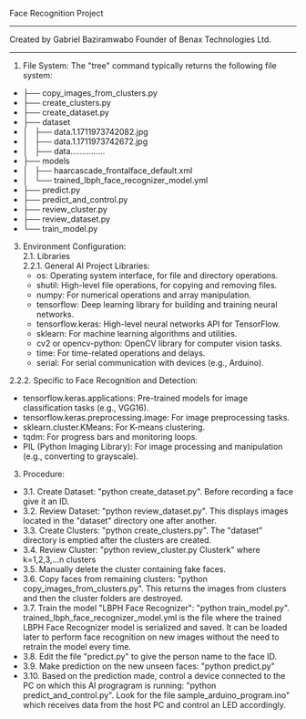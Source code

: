 Face Recognition Project
***************
Created by Gabriel Baziramwabo
Founder of Benax Technologies Ltd.
***************
1. File System:
The "tree" command typically returns the following file system:
- ├── copy_images_from_clusters.py
- ├── create_clusters.py
- ├── create_dataset.py
- ├── dataset
- │   ├── data.1.1711973742082.jpg
- │   ├── data.1.1711973742672.jpg
- │   ├── data...............
- ├── models
- │   ├── haarcascade_frontalface_default.xml
- │   └── trained_lbph_face_recognizer_model.yml
- ├── predict.py
- ├── predict_and_control.py
- ├── review_cluster.py
- ├── review_dataset.py
- └── train_model.py

3. Environment Configuration:<br>
2.1. Libraries<br>
2.2.1. General AI Project Libraries:
   - os: Operating system interface, for file and directory operations.
   - shutil: High-level file operations, for copying and removing files.
   - numpy: For numerical operations and array manipulation.
   - tensorflow: Deep learning library for building and training neural networks.
   - tensorflow.keras: High-level neural networks API for TensorFlow.
   - sklearn: For machine learning algorithms and utilities.
   - cv2 or opencv-python: OpenCV library for computer vision tasks.
   - time: For time-related operations and delays.
   - serial: For serial communication with devices (e.g., Arduino).

2.2.2. Specific to Face Recognition and Detection:
   - tensorflow.keras.applications: Pre-trained models for image classification tasks (e.g., VGG16).
   - tensorflow.keras.preprocessing.image: For image preprocessing tasks.
   - sklearn.cluster.KMeans: For K-means clustering.
   - tqdm: For progress bars and monitoring loops.
   - PIL (Python Imaging Library): For image processing and manipulation (e.g., converting to grayscale).

3. Procedure:
- 3.1. Create Dataset: "python create_dataset.py". Before recording a face give it an ID.
- 3.2. Review Dataset: "python review_dataset.py". This displays images located in the "dataset" directory one after another.
- 3.3. Create Clusters: "python create_clusters.py". The "dataset" directory is emptied after the clusters are created.
- 3.4. Review Cluster: "python review_cluster.py Clusterk" where k=1,2,3,...n clusters
- 3.5. Manually delete the cluster containing fake faces.
- 3.6. Copy faces from remaining clusters: "python copy_images_from_clusters.py". This returns the images from clusters and then the cluster folders are destroyed. 
- 3.7. Train the model "LBPH Face Recognizer": "python train_model.py". trained_lbph_face_recognizer_model.yml is the file where the trained LBPH Face Recognizer model is serialized and saved. It can be loaded later to perform face recognition on new images without the need to retrain the model every time.
- 3.8. Edit the file "predict.py" to give the person name to the face ID.
- 3.9. Make prediction on the new unseen faces: "python predict.py"
- 3.10. Based on the prediction made, control a device connected to the PC on which this AI progragram is running: "python predict_and_control.py". Look for the file sample_arduino_program.ino" which receives data from the host PC and control an LED accordingly.
